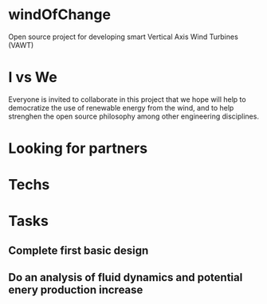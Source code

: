 # windOfChange
Open source project for developing smart Vertical Axis Wind Turbines (VAWT)

# I vs We
Everyone is invited to collaborate in this project that we hope will help to democratize the use of renewable energy from the wind, and to help strenghen the open source philosophy among other engineering disciplines.

# Looking for partners


# Techs


# Tasks
## Complete first basic design
## Do an analysis of fluid dynamics and potential enery production increase
